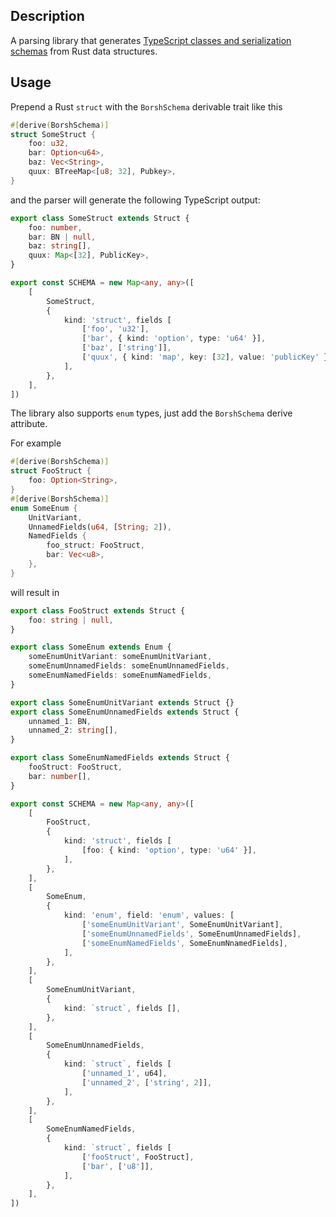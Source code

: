 ## Description
A parsing library that generates [TypeScript classes and serialization
schemas](https://github.com/near/borsh-js) from Rust data structures.

## Usage
Prepend a Rust `struct` with the `BorshSchema` derivable trait like this
```rust
#[derive(BorshSchema)]
struct SomeStruct {
	foo: u32,
	bar: Option<u64>,
	baz: Vec<String>,
	quux: BTreeMap<[u8; 32], Pubkey>,
}
```
and the parser will generate the following TypeScript output:

```ts
export class SomeStruct extends Struct {
	foo: number,
	bar: BN | null,
	baz: string[],
	quux: Map<[32], PublicKey>,
}

export const SCHEMA = new Map<any, any>([
	[
		SomeStruct,
		{
			kind: 'struct', fields [
				['foo', 'u32'],
				['bar', { kind: 'option', type: 'u64' }],
				['baz', ['string']],
				['quux', { kind: 'map', key: [32], value: 'publicKey' }],
			],
		},
	],
])
```
The library also supports `enum` types, just add the `BorshSchema` derive attribute.

For example 
```rust
#[derive(BorshSchema)]
struct FooStruct {
	foo: Option<String>,
}
#[derive(BorshSchema)]
enum SomeEnum {
	UnitVariant,
	UnnamedFields(u64, [String; 2]),
	NamedFields {
		foo_struct: FooStruct,
		bar: Vec<u8>,
	},
}
```
will result in
```ts
export class FooStruct extends Struct {
	foo: string | null,
}

export class SomeEnum extends Enum {
	someEnumUnitVariant: someEnumUnitVariant,
	someEnumUnnamedFields: someEnumUnnamedFields, 
	someEnumNamedFields: someEnumNamedFields, 
}

export class SomeEnumUnitVariant extends Struct {}
export class SomeEnumUnnamedFields extends Struct {
	unnamed_1: BN,
	unnamed_2: string[],
}

export class SomeEnumNamedFields extends Struct {
	fooStruct: FooStruct,
	bar: number[],
}

export const SCHEMA = new Map<any, any>([
	[
		FooStruct,
		{
			kind: 'struct', fields [
				[foo: { kind: 'option', type: 'u64' }],
			],
		},
	],
	[
		SomeEnum,
		{
			kind: 'enum', field: 'enum', values: [
				['someEnumUnitVariant', SomeEnumUnitVariant],
				['someEnumUnnamedFields', SomeEnumUnnamedFields],
				['someEnumNamedFields', SomeEnumNnamedFields],
			],
		},
	],
	[
		SomeEnumUnitVariant,
		{
			kind: `struct`, fields [],
		},
	],
	[
		SomeEnumUnnamedFields,
		{
			kind: `struct`, fields [
				['unnamed_1', u64],
				['unnamed_2', ['string', 2]],
			],
		},
	],
	[
		SomeEnumNamedFields,
		{
			kind: `struct`, fields [
				['fooStruct', FooStruct],
				['bar', ['u8']],
			],
		},
	],
])
```
